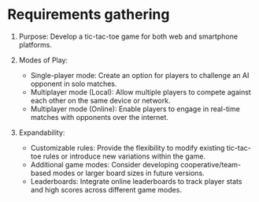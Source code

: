 # Requirements gathering

1. Purpose: Develop a tic-tac-toe game for both web and smartphone platforms.
2. Modes of Play:
   - Single-player mode: Create an option for players to challenge an AI opponent in solo matches.
   - Multiplayer mode (Local): Allow multiple players to compete against each other on the same device or network.
   - Multiplayer mode (Online): Enable players to engage in real-time matches with opponents over the internet.

3. Expandability:
   - Customizable rules: Provide the flexibility to modify existing tic-tac-toe rules or introduce new variations within the game.
   - Additional game modes: Consider developing cooperative/team-based modes or larger board sizes in future versions.
   - Leaderboards: Integrate online leaderboards to track player stats and high scores across different game modes.
